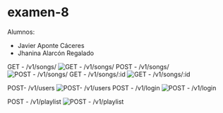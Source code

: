 # examen-8

Alumnos:
- Javier Aponte Cáceres
- Jhanina Alarcón Regalado

GET - /v1/songs/
![GET - /v1/songs/](https://i.imgur.com/XgZIxMX.png)
POST - /v1/songs/
![POST - /v1/songs/](https://i.imgur.com/qfxs2eH.png)
GET - /v1/songs/:id
![GET - /v1/songs/:id](https://i.imgur.com/aeo7lv5.png)

POST- /v1/users
![POST- /v1/users](https://i.imgur.com/pv1w2a0.png)
POST - /v1/login
![POST - /v1/login](https://i.imgur.com/XO0KZA3.png)

POST - /v1/playlist
![POST - /v1/playlist](https://i.imgur.com/ICs5vcw.png)
